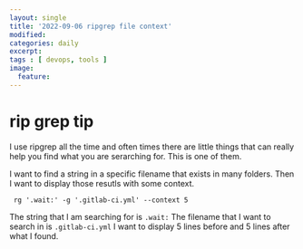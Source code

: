 ```yaml
---
layout: single
title: '2022-09-06 ripgrep file context'
modified:
categories: daily
excerpt:
tags : [ devops, tools ]
image:
  feature:
---
```

# rip grep tip
I use ripgrep all the time and often times there are little things that can really help you find what you are serarching for.   This is one of them.

I want to find a string in a specific filename that exists in many folders.  Then I want to display those resutls with some context.

```
 rg '.wait:' -g '.gitlab-ci.yml' --context 5
```
The string that I am searching for is `.wait:`
The filename that I want to search in is `.gitlab-ci.yml`
I want to display 5 lines before and 5 lines after what I found.
